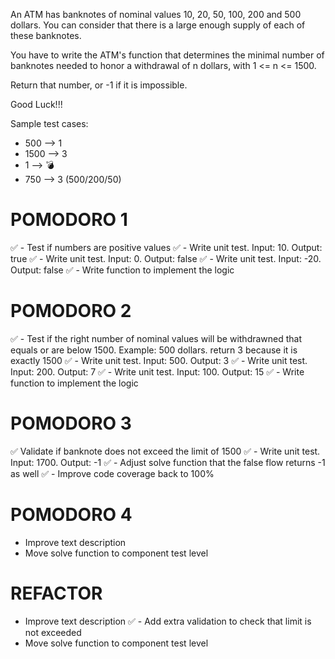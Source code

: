 An ATM has banknotes of nominal values 10, 20, 50, 100, 200 and 500 dollars. You can consider that there is a large enough supply of each of these banknotes.

You have to write the ATM's function that determines the minimal number of banknotes needed to honor a withdrawal of n dollars, with 1 <= n <= 1500.

Return that number, or -1 if it is impossible.

Good Luck!!!

Sample test cases:
- 500 --> 1
- 1500 --> 3
- 1 --> 💣
- 750 --> 3 (500/200/50)

# POMODORO 1
✅ - Test if numbers are positive values
  ✅ - Write unit test. Input: 10. Output: true
  ✅ - Write unit test. Input: 0. Output: false
  ✅ - Write unit test. Input: -20. Output: false
✅ - Write function to implement the logic

# POMODORO 2
✅ - Test if the right number of nominal values will be withdrawned that equals or are below 1500. Example: 500 dollars. return 3 because it is exactly 1500
  ✅ - Write unit test. Input: 500. Output: 3
  ✅ - Write unit test. Input: 200. Output: 7
  ✅ - Write unit test. Input: 100. Output: 15
✅ - Write function to implement the logic

# POMODORO 3
✅ Validate if banknote does not exceed the limit of 1500
 ✅ - Write unit test. Input: 1700. Output: -1
✅ - Adjust solve function that the false flow returns -1 as well
✅ - Improve code coverage back to 100%

# POMODORO 4
- Improve text description
- Move solve function to component test level

# REFACTOR
- Improve text description
✅ - Add extra validation to check that limit is not exceeded
- Move solve function to component test level

